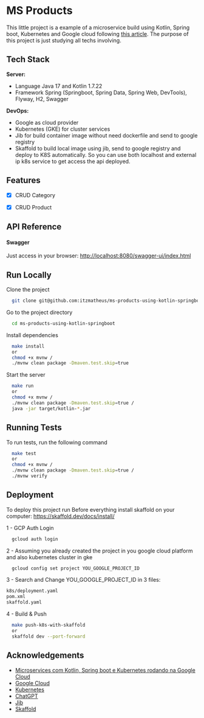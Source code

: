 # MS Products

This little project is a example of a microservice build using Kotlin, Spring boot, Kubernetes and Google cloud following [this article](https://medium.com/rapaduratech/microservices-com-kotlin-spring-boot-e-kubernetes-rodando-na-google-cloud-63056044d8a9).
The purpose of this project is just studying all techs involving.

## Tech Stack

**Server:**
- Language Java 17 and Kotlin 1.7.22
- Framework Spring (Springboot, Spring Data, Spring Web, DevTools), Flyway, H2, Swagger

**DevOps:**
- Google as cloud provider
- Kubernetes (GKE) for cluster services
- Jib for build container image without need dockerfile and send to google registry
- Skaffold to build local image using jib, send to google registry and deploy to K8S automatically. So you can use both localhost and external ip k8s service to get access the api deployed.


## Features

- [x]  CRUD Category
- [x]  CRUD Product


## API Reference

#### Swagger

Just access in your browser: [http://localhost:8080/swagger-ui/index.html](http://localhost:8080/swagger-ui/index.html)

## Run Locally

Clone the project

```bash
  git clone git@github.com:itzmatheus/ms-products-using-kotlin-springboot.git
```

Go to the project directory

```bash
  cd ms-products-using-kotlin-springboot
```

Install dependencies

```bash
  make install
  or 
  chmod +x mvnw /
  ./mvnw clean package -Dmaven.test.skip=true
```

Start the server

```bash
  make run
  or
  chmod +x mvnw /
  ./mvnw clean package -Dmaven.test.skip=true /
  java -jar target/kotlin-*.jar
```


## Running Tests

To run tests, run the following command

```bash
  make test
  or
  chmod +x mvnw /
  ./mvnw clean package -Dmaven.test.skip=true /
  ./mvnw verify
```


## Deployment

To deploy this project run
Before everything install skaffold on your computer: https://skaffold.dev/docs/install/

1 - GCP Auth Login
```bash
  gcloud auth login
```
2 - Assuming you already created the project in you google cloud platform and also kubernetes cluster in gke
```bash
  gcloud config set project YOU_GOOGLE_PROJECT_ID
```
3 - Search and Change YOU_GOOGLE_PROJECT_ID in 3 files:
```bash
k8s/deployment.yaml
pom.xml
skaffold.yaml
```

4 - Build & Push
```bash
  make push-k8s-with-skaffold
  or
  skaffold dev --port-forward
```

## Acknowledgements

- [Microservices com Kotlin, Spring boot e Kubernetes rodando na Google Cloud](https://medium.com/rapaduratech/microservices-com-kotlin-spring-boot-e-kubernetes-rodando-na-google-cloud-63056044d8a9)
- [Google Cloud](https://cloud.google.com/?hl=pt-br)
- [Kubernetes](https://kubernetes.io/pt-br/)
- [ChatGPT](https://openai.com/blog/chatgpt)
- [Jib](https://cloud.google.com/java/getting-started/jib?hl=pt-br)
- [Skaffold](https://skaffold.dev/docs/install/)